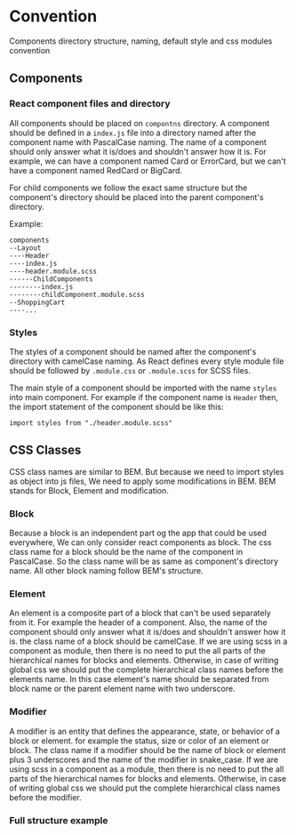 # Convention
Components directory structure, naming, default style and css modules convention

## Components

### React component files and directory
All components should be placed on `compontns` directory. A component should be
defined in a `index.js` file into a directory named after the component name with
PascalCase naming. The name of a component should only answer what it is/does and
shouldn't answer how it is. For example, we can have a component named Card or
ErrorCard, but we can't have a component named RedCard or BigCard.

For child components we follow the exact same structure but the component's
directory should
be placed into the parent component's directory.

Example:

```
components
--Layout
----Header
----index.js
----header.module.scss
------ChildComponents
--------index.js
--------childComponent.module.scss
--ShoppingCart
----...
```
### Styles

The styles of a component should be named after the component's directory with
camelCase naming. As React defines every style module file should be followed
by `.module.css` or `.module.scss` for SCSS files.

The main style of a component should be imported with the name `styles` into main
component. For example if the component name is `Header` then, the import statement
of the component should be like this:

`import styles from "./header.module.scss"`

## CSS Classes

CSS class names are similar to BEM. But because we need to import styles as object
into js files, We need to apply some modifications in BEM. BEM stands for Block,
Element and modification.

### Block
Because a block is an independent part og the app that
could be used everywhere, We can only consider react components as block. The
css class name for a block should be the name of the component in PascalCase. So
the class name will be as same as component's directory name. All other block naming
follow BEM's structure.

### Element
An element is a composite part of a block that can't be used separately from it. For
example the header of a component. Also, the name of the component should only answer
what it is/does and shouldn't answer how it is. the class name of a block should
be camelCase. If we are using scss in a component as module, then there is no need
to put the all parts of the hierarchical names for blocks and
elements. Otherwise, in case of writing global css we should put the complete
hierarchical class names before the elements name. In this case element's name should
be separated from block name or the parent element name with two underscore.

### Modifier
A modifier is an entity that defines the appearance, state, or behavior of a
block or element. for example the status, size or color of an element or block. The
class name if a modifier should be the name of block or element plus 3 underscores
and the name of the modifier in snake_case. If we are using scss in a component as
a module, then there is no need to put the all parts of the hierarchical names
for blocks and elements. Otherwise, in case of writing global css we should put
the complete hierarchical class names before the modifier.


### Full structure example

